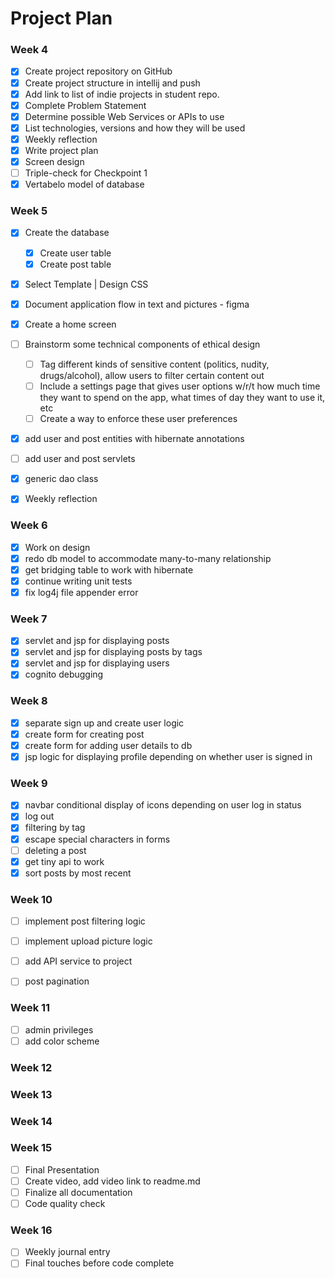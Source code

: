 # Project Plan

### Week 4
- [x] Create project repository on GitHub
- [x] Create project structure in intellij and push
- [x] Add link to list of indie projects in student repo.
- [x] Complete Problem Statement
- [x] Determine possible Web Services or APIs to use
- [x] List technologies, versions and how they will be used
- [x] Weekly reflection
- [x] Write project plan
- [x] Screen design
- [ ] Triple-check for Checkpoint 1
- [x] Vertabelo model of database

### Week 5
- [x] Create the database
  - [x] Create user table 
  - [x] Create post table
- [x] Select Template | Design CSS
- [x] Document application flow in text and pictures - figma
- [x] Create a home screen
- [ ] Brainstorm some technical components of ethical design 
  - [ ] Tag different kinds of sensitive content (politics, nudity, drugs/alcohol), allow users to filter certain content out 
  - [ ] Include a settings page that gives user options w/r/t how much time they want to spend on the app, what times of day they want to use it, etc
  - [ ] Create a way to enforce these user preferences
- [x] add user and post entities with hibernate annotations
- [ ] add user and post servlets
- [x] generic dao class
- [x] Weekly reflection


### Week 6
- [x] Work on design
- [x] redo db model to accommodate many-to-many relationship
- [x] get bridging table to work with hibernate
- [x] continue writing unit tests 
- [x] fix log4j file appender error

### Week 7
- [x] servlet and jsp for displaying posts
- [x] servlet and jsp for displaying posts by tags
- [x] servlet and jsp for displaying users
- [x] cognito debugging

### Week 8
- [x] separate sign up and create user logic
- [x] create form for creating post
- [x] create form for adding user details to db
- [x] jsp logic for displaying profile depending on whether user is signed in

### Week 9
- [x] navbar conditional display of icons depending on user log in status
- [x] log out
- [x] filtering by tag
- [x] escape special characters in forms
- [ ] deleting a post
- [x] get tiny api to work
- [x] sort posts by most recent

### Week 10
- [ ] implement post filtering logic
- [ ] implement upload picture logic
- [ ] add API service to project
- [ ] post pagination


### Week 11
- [ ] admin privileges
- [ ] add color scheme

### Week 12

### Week 13

### Week 14

### Week 15
- [ ] Final Presentation
- [ ] Create video, add video link to readme.md
- [ ] Finalize all documentation
- [ ] Code quality check

### Week 16
- [ ] Weekly journal entry
- [ ] Final touches before code complete